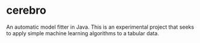 # cerebro

An automatic model fitter in Java. This is an experimental project that seeks to apply simple machine learning algorithms to a tabular data.
